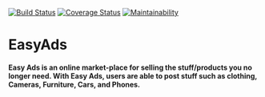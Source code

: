 [![Build Status](https://travis-ci.org/Agnes-N/EasyAds.svg?branch=develop)](https://travis-ci.org/Agnes-N/EasyAds)
[![Coverage Status](https://coveralls.io/repos/github/Agnes-N/EasyAds/badge.svg?branch=develop)](https://coveralls.io/github/Agnes-N/EasyAds?branch=develop)
[![Maintainability](https://api.codeclimate.com/v1/badges/72842222b8f2df90c271/maintainability)](https://codeclimate.com/github/Agnes-N/EasyAds/maintainability)
# EasyAds
#### Easy Ads is an online market-place for selling the stuff/products you no longer need. With Easy Ads, users are able to post stuff such as clothing, Cameras, Furniture, Cars, and Phones.
